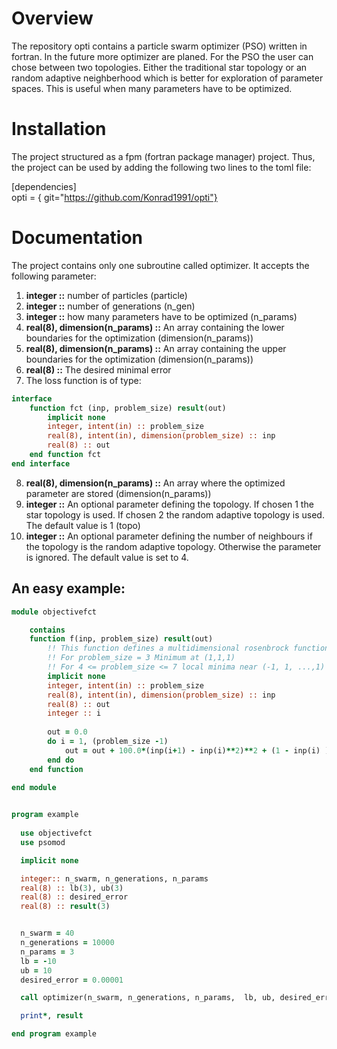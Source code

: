 
# Overview

The repository opti contains a particle swarm optimizer (PSO) written in fortran. In the future more optimizer are planed.
For the PSO the user can chose between two topologies. Either the traditional star topology or an random adaptive neighberhood which is better for exploration of parameter spaces. This is useful when many parameters have to be optimized.

# Installation

The project structured as a fpm (fortran package manager) project. Thus, the project can be used by adding the following two lines to the toml file:

[dependencies] \
opti = { git="https://github.com/Konrad1991/opti"}

# Documentation

The project contains only one subroutine called optimizer. It accepts the following parameter:

1. **integer ::** number of particles (particle)
2. **integer ::** number of generations (n_gen)
3. **integer ::** how many parameters have to be optimized (n_params)
4. **real(8), dimension(n_params) ::** An array containing the lower boundaries for the optimization (dimension(n_params))
5. **real(8), dimension(n_params) ::** An array containing the upper boundaries for the optimization (dimension(n_params))
6. **real(8) ::** The desired minimal error 
7. The loss function is of type:

```fortran 
interface
    function fct (inp, problem_size) result(out)
        implicit none
        integer, intent(in) :: problem_size
        real(8), intent(in), dimension(problem_size) :: inp
        real(8) :: out
    end function fct
end interface
```
        
8. **real(8), dimension(n_params) ::** An array where the optimized parameter are stored (dimension(n_params))
9. **integer ::** An optional parameter defining the topology. If chosen 1 the star topology is used. If chosen 2 the random adaptive topology is used. The default value is 1 (topo) 
10. **integer ::** An optional parameter defining the number of neighbours if the topology is the random adaptive topology. Otherwise the parameter is ignored. The default value is set to 4. 


## An easy example:


```fortran
module objectivefct

    contains 
    function f(inp, problem_size) result(out)
        !! This function defines a multidimensional rosenbrock function
        !! For problem_size = 3 Minimum at (1,1,1) 
        !! For 4 <= problem_size <= 7 local minima near (-1, 1, ...,1) 
        implicit none
        integer, intent(in) :: problem_size
        real(8), intent(in), dimension(problem_size) :: inp
        real(8) :: out
        integer :: i
    
        out = 0.0
        do i = 1, (problem_size -1)
            out = out + 100.0*(inp(i+1) - inp(i)**2)**2 + (1 - inp(i) )**2
        end do
    end function
    
end module


program example
    
  use objectivefct
  use psomod

  implicit none

  integer:: n_swarm, n_generations, n_params
  real(8) :: lb(3), ub(3)
  real(8) :: desired_error
  real(8) :: result(3)


  n_swarm = 40
  n_generations = 10000
  n_params = 3
  lb = -10
  ub = 10
  desired_error = 0.00001

  call optimizer(n_swarm, n_generations, n_params,  lb, ub, desired_error, f, result)

  print*, result

end program example
```




